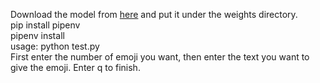 Download the model from [here](https://drive.google.com/file/d/17tfeVSN5xhwYy-QxzrFRtl8waWJSamPC/view?usp=sharing) and put it under the weights directory.<br>
pip install pipenv<br>
pipenv install<br>
usage: python test.py<br>
First enter the number of emoji you want, then enter the text you want to give the emoji. Enter q to finish.<br>

